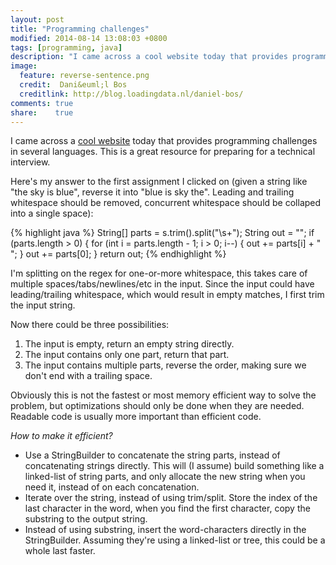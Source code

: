 ```yaml
---
layout: post
title: "Programming challenges"
modified: 2014-08-14 13:08:03 +0800
tags: [programming, java]
description: "I came across a cool website today that provides programming challenges in several languages. This is a great resource for preparing for a technical interview. "
image:
  feature: reverse-sentence.png
  credit:  Dani&euml;l Bos
  creditlink: http://blog.loadingdata.nl/daniel-bos/
comments: true
share:    true
---
```

I came across a <a href="https://oj.leetcode.com/" target="_BLANK">cool website</a> today that provides programming challenges in several languages. This
is a great resource for preparing for a technical interview.

Here's my answer to the first assignment I clicked on (given a string like "the sky is blue", reverse it into "blue is sky the". Leading and trailing
whitespace should be removed, concurrent whitespace should be collaped into a single space):

{% highlight java %}
String[] parts = s.trim().split("\\s+");
String out = "";
if (parts.length > 0) {
    for (int i = parts.length - 1; i > 0; i--) {
        out += parts[i] + " ";
    }
    out += parts[0];
}
return out;
{% endhighlight %}

I'm splitting on the regex for one-or-more whitespace, this takes care of multiple spaces/tabs/newlines/etc in the input. Since the input could have
leading/trailing whitespace, which would result in empty matches, I first trim the input string.

Now there could be three possibilities:
1. The input is empty, return an empty string directly.
2. The input contains only one part, return that part.
3. The input contains multiple parts, reverse the order, making sure we don't end with a trailing space.

Obviously this is not the fastest or most memory efficient way to solve the problem, but optimizations should only be done when they are needed. Readable
code is usually more important than efficient code.

*How to make it efficient?*

- Use a StringBuilder to concatenate the string parts, instead of concatenating strings directly. This will (I assume) build something like a linked-list of
  string parts, and only allocate the new string when you need it, instead of on each concatenation.
- Iterate over the string, instead of using trim/split. Store the index of the last character in the word, when you find the first character, copy the
  substring to the output string.
- Instead of using substring, insert the word-characters directly in the StringBuilder. Assuming they're using a linked-list or tree, this could be a whole
  last faster.